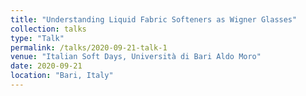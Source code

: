 ```yaml
---
title: "Understanding Liquid Fabric Softeners as Wigner Glasses"
collection: talks
type: "Talk"
permalink: /talks/2020-09-21-talk-1
venue: "Italian Soft Days, Università di Bari Aldo Moro"
date: 2020-09-21
location: "Bari, Italy"
---
```

